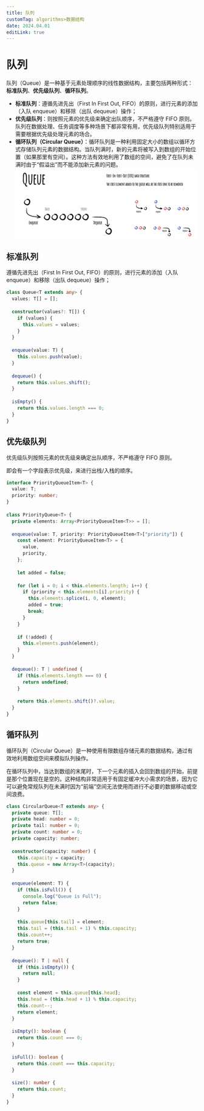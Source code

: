 ```yaml
---
title: 队列
customTag: algorithms>数据结构
date: 2024.04.01
editLink: true
---
```


# 队列

队列（Queue）是一种基于元素处理顺序的线性数据结构，主要包括两种形式：**标准队列**、**优先级队列**、**循环队列**。

- **标准队列**：遵循先进先出（First In First Out, FIFO）的原则，进行元素的添加（入队 enqueue）和移除（出队 dequeue）操作；
- **优先级队列**：则按照元素的优先级来确定出队顺序，不严格遵守 FIFO 原则。队列在数据处理、任务调度等多种场景下都非常有用，优先级队列特别适用于需要根据优先级处理元素的场合。
- **循环队列（Circular Queue）**：循环队列是一种利用固定大小的数组以循环方式存储队列元素的数据结构。当队列满时，新的元素将被写入到数组的开始位置（如果那里有空间）。这种方法有效地利用了数组的空间，避免了在队列未满时由于“假溢出”而不能添加新元素的问题。
  ![image.png](https://raw.githubusercontent.com/hua-bang/assert-store/master/20240310102929.png)

## 标准队列

遵循先进先出（First In First Out, FIFO）的原则，进行元素的添加（入队 enqueue）和移除（出队 dequeue）操作；

```ts
class Queue<T extends any> {
  values: T[] = [];

  constructor(values?: T[]) {
    if (values) {
      this.values = values;
    }
  }

  enqueue(value: T) {
    this.values.push(value);
  }

  dequeue() {
    return this.values.shift();
  }

  isEmpty() {
    return this.values.length === 0;
  }
}
```

## 优先级队列

优先级队列按照元素的优先级来确定出队顺序，不严格遵守 FIFO 原则。

即会有一个字段表示优先级，来进行出栈/入栈的顺序。

```ts
interface PriorityQueueItem<T> {
  value: T;
  priority: number;
}

class PriorityQueue<T> {
  private elements: Array<PriorityQueueItem<T>> = [];

  enqueue(value: T, priority: PriorityQueueItem<T>["priority"]) {
    const element: PriorityQueueItem<T> = {
      value,
      priority,
    };

    let added = false;

    for (let i = 0; i < this.elements.length; i++) {
      if (priority < this.elements[i].priority) {
        this.elements.splice(i, 0, element);
        added = true;
        break;
      }
    }

    if (!added) {
      this.elements.push(element);
    }
  }

  dequeue(): T | undefined {
    if (this.elements.length === 0) {
      return undefined;
    }

    return this.elements.shift()?.value;
  }
}
```

## 循环队列

循环队列（Circular Queue）是一种使用有限数组存储元素的数据结构，通过有效地利用数组空间来模拟队列操作。

在循环队列中，当达到数组的末尾时，下一个元素的插入会回到数组的开始，前提是那个位置现在是空的。这种结构非常适用于有固定缓冲大小需求的场景，因为它可以避免常规队列在未满时因为“前端”空间无法使用而进行不必要的数据移动或空间浪费。

```ts
class CircularQueue<T extends any> {
  private queue: T[];
  private head: number = 0;
  private tail: number = 0;
  private count: number = 0;
  private capacity: number;

  constructor(capacity: number) {
    this.capacity = capacity;
    this.queue = new Array<T>(capacity);
  }

  enqueue(element: T) {
    if (this.isFull()) {
      console.log("Queue is Full");
      return false;
    }

    this.queue[this.tail] = element;
    this.tail = (this.tail + 1) % this.capacity;
    this.count++;
    return true;
  }

  dequeue(): T | null {
    if (this.isEmpty()) {
      return null;
    }

    const element = this.queue[this.head];
    this.head = (this.head + 1) % this.capacity;
    this.count--;
    return element;
  }

  isEmpty(): boolean {
    return this.count === 0;
  }

  isFull(): boolean {
    return this.count === this.capacity;
  }

  size(): number {
    return this.count;
  }
}
```
